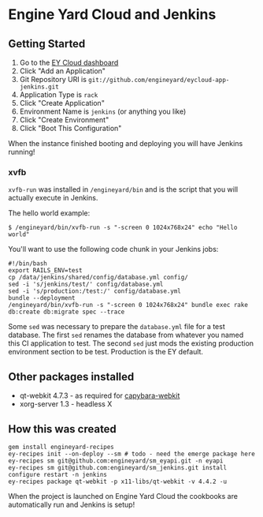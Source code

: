 # Engine Yard Cloud and Jenkins


## Getting Started

1. Go to the [EY Cloud dashboard](https://cloud.engineyard.com/)
1. Click "Add an Application"
1. Git Repository URI is `git://github.com/engineyard/eycloud-app-jenkins.git`
1. Application Type is `rack`
1. Click "Create Application"
1. Environment Name is `jenkins` (or anything you like)
1. Click "Create Environment"
1. Click "Boot This Configuration"

When the instance finished booting and deploying you will have Jenkins running!

### xvfb

`xvfb-run` was installed in `/engineyard/bin` and is the script that you will actually execute in Jenkins.

The hello world example:

    $ /engineyard/bin/xvfb-run -s "-screen 0 1024x768x24" echo "Hello world"

You'll want to use the following code chunk in your Jenkins jobs:

    #!/bin/bash
    export RAILS_ENV=test
    cp /data/jenkins/shared/config/database.yml config/
    sed -i 's/jenkins/test/' config/database.yml
    sed -i 's/production:/test:/' config/database.yml
    bundle --deployment
    /engineyard/bin/xvfb-run -s "-screen 0 1024x768x24" bundle exec rake db:create db:migrate spec --trace
    

Some `sed` was necessary to prepare the `database.yml` file for a test database. The first `sed` renames the database from whatever you named this CI application to test. The second `sed` just mods the existing production environment section to be test. Production is the EY default.

## Other packages installed

* qt-webkit 4.7.3 - as required for [capybara-webkit](https://github.com/thoughtbot/capybara-webkit)
* xorg-server 1.3 - headless X 

## How this was created

    gem install engineyard-recipes
    ey-recipes init --on-deploy --sm # todo - need the emerge package here
    ey-recipes sm git@github.com:engineyard/sm_eyapi.git -n eyapi
    ey-recipes sm git@github.com:engineyard/sm_jenkins.git install configure restart -n jenkins
    ey-recipes package qt-webkit -p x11-libs/qt-webkit -v 4.4.2 -u

When the project is launched on Engine Yard Cloud the cookbooks are automatically run and Jenkins is setup!
